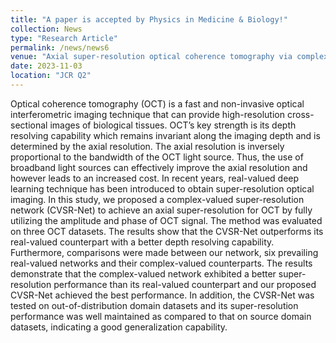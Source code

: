 ```yaml
---
title: "A paper is accepted by Physics in Medicine & Biology!"
collection: News
type: "Research Article"
permalink: /news/news6
venue: "Axial super-resolution optical coherence tomography via complex-valued network"
date: 2023-11-03
location: "JCR Q2"
---
```


Optical coherence tomography (OCT) is a fast and non-invasive optical interferometric imaging technique that can provide high-resolution cross-sectional images of biological tissues. OCT’s key strength is its depth resolving capability which remains invariant along the imaging depth and is determined by the axial resolution. The axial resolution is inversely proportional to the bandwidth of the OCT light source. Thus, the use of broadband light sources can effectively improve the axial resolution and however leads to an increased cost. In recent years, real-valued deep learning technique has been introduced to obtain super-resolution optical imaging. In this study, we proposed a complex-valued super-resolution network (CVSR-Net) to achieve an axial super-resolution for OCT by fully utilizing the amplitude and phase of OCT signal. The method was evaluated on three OCT datasets. The results show that the CVSR-Net outperforms its real-valued counterpart with a better depth resolving capability. Furthermore, comparisons were made between our network, six prevailing real-valued networks and their complex-valued counterparts. The results demonstrate that the complex-valued network exhibited a better super-resolution performance than its real-valued counterpart and our proposed CVSR-Net achieved the best performance. In addition, the CVSR-Net was tested on out-of-distribution domain datasets and its super-resolution performance was well maintained as compared to that on source domain datasets, indicating a good generalization capability. 
